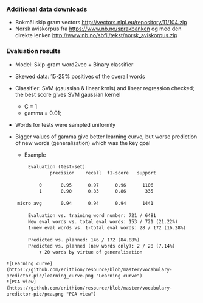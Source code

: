 ### Additional data downloads
* Bokmål skip gram vectors http://vectors.nlpl.eu/repository/11/104.zip
* Norsk aviskorpus fra https://www.nb.no/sprakbanken og med den direkte lenken http://www.nb.no/sbfil/tekst/norsk_aviskorpus.zip 
### Evaluation results
* Model: Skip-gram word2vec + Binary classifier
* Skewed data: 15-25% positives of the overall words 
* Classifier: SVM (gaussian & linear krnls) and linear regression checked; the best score gives SVM gaussian kernel
    * C = 1
    * gamma = 0.01; 

* Words for tests were sampled uniformly
* Bigger values of gamma give better learning curve, but worse prediction of new words (generalisation) which was the key goal
    
    * Example
```
        Evaluation (test-set)                                     
                precision    recall  f1-score   support     
                                                          
            0       0.95      0.97      0.96      1106     
            1       0.90      0.83      0.86       335     
                                                          
    micro avg       0.94      0.94      0.94      1441     
                                                          
        Evaluation vs. training word number: 721 / 6481                     
        New eval words vs. total eval words: 153 / 721 (21.22%)             
        1-new eval words vs. 1-total eval words: 28 / 172 (16.28%)          
                                                                         
        Predicted vs. planned: 146 / 172 (84.88%)                           
        Predicted vs. planned (new words only): 2 / 28 (7.14%)              
            + 20 words by virtue of generalisation                           
   ```         
    ![Learning curve](https://github.com/erithion/resource/blob/master/vocabulary-predictor-pic/learning_curve.png "Learning curve")
    ![PCA view](https://github.com/erithion/resource/blob/master/vocabulary-predictor-pic/pca.png "PCA view")
            
